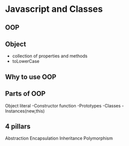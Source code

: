 # Javascript and Classes

## OOP

## Object
- collection of properties and methods
- toLowerCase
## Why to use OOP 

## Parts of OOP
Object literal
-Constructor function
-Prototypes
-Classes
-Instances(new,this)

## 4 pillars
Abstraction
Encapsulation
Inheritance 
Polymorphism
